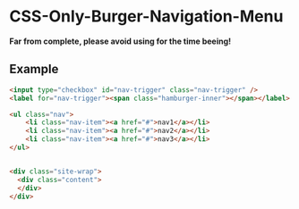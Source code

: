 # CSS-Only-Burger-Navigation-Menu

__Far from complete, please avoid using for the time beeing!__

## Example

```html
<input type="checkbox" id="nav-trigger" class="nav-trigger" />
<label for="nav-trigger"><span class="hamburger-inner"></span></label>

<ul class="nav">
	<li class="nav-item"><a href="#">nav1</a></li>
	<li class="nav-item"><a href="#">nav2</a></li>
	<li class="nav-item"><a href="#">nav3</a></li>
</ul>


<div class="site-wrap">
  <div class="content">
  </div>
</div>
```
